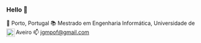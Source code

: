 ### Hello 👋

<a href="https://www.linkedin.com/in/joao-g-ferreira/"></a>
  📍 Porto, Portugal
  📚 Mestrado em Engenharia Informática, Universidade de Aveiro
  📫 jgmpof@gmail.com 
  <img align="left" alt="linkedIn" width="22px" src="https://img.icons8.com/fluent/48/000000/linkedin.png" />
  
  



<br />
